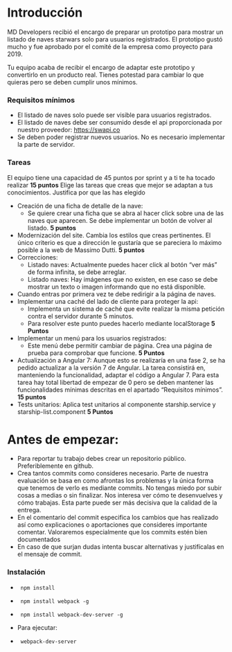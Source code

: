# Introducción
MD Developers recibió el encargo de preparar un prototipo para mostrar un listado de naves starwars solo para usuarios registrados. El prototipo gustó mucho y fue aprobado por el comité de la empresa como proyecto para 2019.

Tu equipo acaba de recibir el encargo de adaptar este prototipo y convertirlo en un producto real.
Tienes potestad para cambiar lo que quieras pero se deben cumplir unos mínimos.

### Requisitos mínimos

* El listado de naves solo puede ser visible para usuarios registrados.
* El listado de naves debe ser consumido desde el api proporcionada por nuestro proveedor: https://swapi.co
* Se deben poder registrar nuevos usuarios. No es necesario implementar la parte de servidor.

### Tareas

El equipo tiene una capacidad de 45 puntos por sprint y a ti te ha tocado realizar **15 puntos**
Elige las tareas que creas que mejor se adaptan a tus conocimientos. Justifica por que las has elegido 


- Creación de una ficha de detalle de la nave:
  - Se quiere crear una ficha que se abra al hacer click sobre una de las naves que aparecen. Se debe implementar un botón de volver al listado. **5 puntos**
- Modernización del site. Cambia los estilos que creas pertinentes. El único criterio es que a  dirección le gustaría que se pareciera lo máximo posible a la web de Massimo Dutti. **5 puntos**
- Correcciones:
  - Listado naves: Actualmente puedes hacer click al botón “ver más” de forma infinita, se debe arreglar.
  - Listado naves: Hay imágenes que no existen, en ese caso se debe mostrar un texto o imagen informando que no está disponible.
- Cuando entras por primera vez te debe redirigir a la página de naves.
- Implementar una caché del lado de cliente para proteger la api:
  - Implementa un sistema de caché que evite realizar la misma petición contra el servidor durante 5 minutos.
  - Para resolver este punto puedes hacerlo mediante localStorage **5 Puntos**
- Implementar un menú para los usuarios registrados:
   - Este menú debe permitir cambiar de página. Crea una página de prueba para comprobar que funcione. **5 Puntos**
- Actualización a Angular 7: Aunque esto se realizaría en una fase 2, se ha pedido actualizar a la versión 7 de Angular.  La tarea consistirá en, manteniendo la funcionalidad, adaptar el código a Angular 7. Para esta tarea hay total libertad de empezar de 0 pero se deben mantener las funcionalidades mínimas descritas en el apartado “Requisitos mínimos”. **15 puntos**
- Tests unitarios: Aplica test unitarios al componente starship.service y starship-list.component **5 Puntos**


# Antes de empezar:
- Para reportar tu trabajo debes crear un repositorio público. Preferiblemente en github.
- Crea tantos commits como consideres necesario. Parte de nuestra evaluación se basa en como afrontas los problemas y la única forma que tenemos de verlo es mediante commits. No tengas miedo por subir cosas a medias o sin finalizar. Nos interesa ver cómo te desenvuelves y cómo trabajas. Esta parte puede ser más decisiva que la calidad de la entrega.
- En el comentario del commit especifica los cambios que has realizado así como explicaciones o aportaciones que consideres importante comentar. Valoraremos especialmente que los commits estén bien documentados
- En caso de que surjan dudas intenta buscar alternativas y justifícalas en el mensaje de commit.


### Instalación
* <pre><code> npm install </code></pre>
* <pre><code> npm install webpack -g </code></pre>
* <pre><code> npm install webpack-dev-server -g </code></pre>
* Para ejecutar:
* <pre><code> webpack-dev-server </code></pre>
